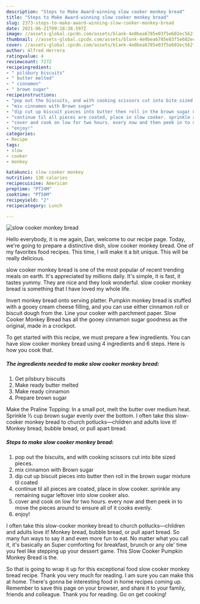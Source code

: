 ```yaml
---
description: "Steps to Make Award-winning slow cooker monkey bread"
title: "Steps to Make Award-winning slow cooker monkey bread"
slug: 2373-steps-to-make-award-winning-slow-cooker-monkey-bread
date: 2021-06-21T09:18:38.597Z
image: //assets-global.cpcdn.com/assets/blank-4e0bea6785e03f5e602ec562f230caae08da540cada707380b4fe1bbebba43da.png
thumbnail: //assets-global.cpcdn.com/assets/blank-4e0bea6785e03f5e602ec562f230caae08da540cada707380b4fe1bbebba43da.png
cover: //assets-global.cpcdn.com/assets/blank-4e0bea6785e03f5e602ec562f230caae08da540cada707380b4fe1bbebba43da.png
author: Alfred Herrera
ratingvalue: 4
reviewcount: 7272
recipeingredient:
- " pilsbury biscuits"
- " butter melted"
- " cinnamon"
- " brown sugar"
recipeinstructions:
- "pop out the biscuits, and with cooking scissors cut into bite sized pieces."
- "mix cinnamon with Brown sugar"
- "dip cut up biscuit pieces into butter then roll in the brown sugar mixture til coated"
- "continue til all pieces are coated, place in slow cooker. sprinkle any remaining sugar leftover into slow cooker also."
- "cover and cook on low for two hours. every now and then peek in to move the pieces around to ensure all of it cooks evenly."
- "enjoy!"
categories:
- Recipe
tags:
- slow
- cooker
- monkey

katakunci: slow cooker monkey 
nutrition: 130 calories
recipecuisine: American
preptime: "PT24M"
cooktime: "PT50M"
recipeyield: "2"
recipecategory: Lunch

---
```



![slow cooker monkey bread](//assets-global.cpcdn.com/assets/blank-4e0bea6785e03f5e602ec562f230caae08da540cada707380b4fe1bbebba43da.png)

Hello everybody, it is me again, Dan, welcome to our recipe page. Today, we're going to prepare a distinctive dish, slow cooker monkey bread. One of my favorites food recipes. This time, I will make it a bit unique. This will be really delicious.

slow cooker monkey bread is one of the most popular of recent trending meals on earth. It's appreciated by millions daily. It's simple, it is fast, it tastes yummy. They are nice and they look wonderful. slow cooker monkey bread is something that I have loved my whole life.

Invert monkey bread onto serving platter. Pumpkin monkey bread is stuffed with a gooey cream cheese filling, and you can use either cinnamon roll or biscuit dough from the. Line your cooker with parchment paper. Slow Cooker Monkey Bread has all the gooey cinnamon sugar goodness as the original, made in a crockpot.


To get started with this recipe, we must prepare a few ingredients. You can have slow cooker monkey bread using 4 ingredients and 6 steps. Here is how you cook that.

<!--inarticleads1-->

##### The ingredients needed to make slow cooker monkey bread:

1. Get  pilsbury biscuits
1. Make ready  butter melted
1. Make ready  cinnamon
1. Prepare  brown sugar


Make the Praline Topping: In a small pot, melt the butter over medium heat. Sprinkle ½ cup brown sugar evenly over the bottom. I often take this slow-cooker monkey bread to church potlucks—children and adults love it! Monkey bread, bubble bread, or pull apart bread. 

<!--inarticleads2-->

##### Steps to make slow cooker monkey bread:

1. pop out the biscuits, and with cooking scissors cut into bite sized pieces.
1. mix cinnamon with Brown sugar
1. dip cut up biscuit pieces into butter then roll in the brown sugar mixture til coated
1. continue til all pieces are coated, place in slow cooker. sprinkle any remaining sugar leftover into slow cooker also.
1. cover and cook on low for two hours. every now and then peek in to move the pieces around to ensure all of it cooks evenly.
1. enjoy!


I often take this slow-cooker monkey bread to church potlucks—children and adults love it! Monkey bread, bubble bread, or pull apart bread. So many fun ways to say it and even more fun to eat. No matter what you call it, it&#39;s basically an Super comforting for breakfast, brunch or any ole&#39; time you feel like stepping up your dessert game. This Slow Cooker Pumpkin Monkey Bread is the. 

So that is going to wrap it up for this exceptional food slow cooker monkey bread recipe. Thank you very much for reading. I am sure you can make this at home. There's gonna be interesting food in home recipes coming up. Remember to save this page on your browser, and share it to your family, friends and colleague. Thank you for reading. Go on get cooking!
